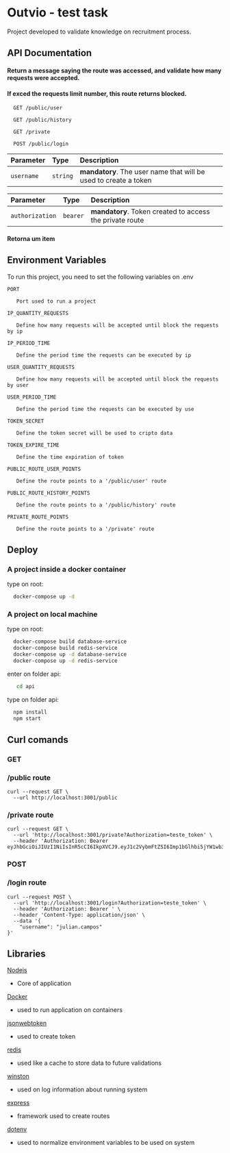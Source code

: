 
# Outvio - test task

Project developed to validate knowledge on recruitment process.


## API Documentation

#### Return a message saying the route was accessed, and validate how many requests were accepted.
#### If exced the requests limit number, this route returns blocked.

```http
  GET /public/user
```

```http
  GET /public/history
```

```http
  GET /private
```

```http
  POST /public/login
```
| Parameter   | Type       | Description                                   |
| :---------- | :--------- | :------------------------------------------ |
| `username` | `string` | **mandatory**. The user name that will be used to create a token |


| Parameter   | Type       | Description                                   |
| :---------- | :--------- | :------------------------------------------ |
| `authorization` | `bearer` | **mandatory**. Token created to access the private route |


#### Retorna um item



## Environment Variables

To run this project, you need to set the following variables on .env

`PORT`
```
   Port used to run a project
```

`IP_QUANTITY_REQUESTS`
```
   Define how many requests will be accepted until block the requests by ip
```

`IP_PERIOD_TIME`
```
   Define the period time the requests can be executed by ip
```

`USER_QUANTITY_REQUESTS`
```
   Define how many requests will be accepted until block the requests by user
```

`USER_PERIOD_TIME`
```
   Define the period time the requests can be executed by use
```

`TOKEN_SECRET`
```
   Define the token secret will be used to cripto data
```

`TOKEN_EXPIRE_TIME`
```
   Define the time expiration of token
```

`PUBLIC_ROUTE_USER_POINTS`
```
   Define the route points to a '/public/user' route
```

`PUBLIC_ROUTE_HISTORY_POINTS`
```
   Define the route points to a '/public/history' route
```

`PRIVATE_ROUTE_POINTS`
```
   Define the route points to a '/private' route
```

## Deploy
### A project inside a docker container
type on root:

```bash
  docker-compose up -d
```

### A project on local machine

type on root:
```bash
  docker-compose build database-service
  docker-compose build redis-service
  docker-compose up -d database-service
  docker-compose up -d redis-service
```

enter on folder api:
```bash
   cd api
```

type on folder api:
```bash
  npm install
  npm start
```

## Curl comands

### GET
### /public route
```
curl --request GET \
  --url http://localhost:3001/public
```

### /private route
```
curl --request GET \
  --url 'http://localhost:3001/private?Authorization=teste_token' \
  --header 'Authorization: Bearer eyJhbGciOiJIUzI1NiIsInR5cCI6IkpXVCJ9.eyJ1c2VybmFtZSI6Imp1bGlhbi5jYW1wb3MiLCJpYXQiOjE2Njk5MjE2NzYsImV4cCI6MTY2OTkyMTczNn0.kre1FiCLfN6YvquKw8dXW3ULL5wSq19TqvZxFxrngas'
```


### POST
### /login route
```
curl --request POST \
  --url 'http://localhost:3001/login?Authorization=teste_token' \
  --header 'Authorization: Bearer ' \
  --header 'Content-Type: application/json' \
  --data '{
	"username": "julian.campos"
}'
```
## Libraries

[Nodejs](https://nodejs.org/en/)
- Core of application

[Docker](https://www.docker.com)
- used to run application on containers

[jsonwebtoken](https://www.npmjs.com/package/jsonwebtoken)
- used to create token

[redis](Redishttps://redis.io)
- used like a cache to store data to future validations

[winston](https://www.npmjs.com/package/winston)
- used on log information about running system

[express](https://expressjs.com/)
- framework used to create routes

[dotenv](https://www.npmjs.com/package/dotenv)
- used to normalize environment variables to be used on system